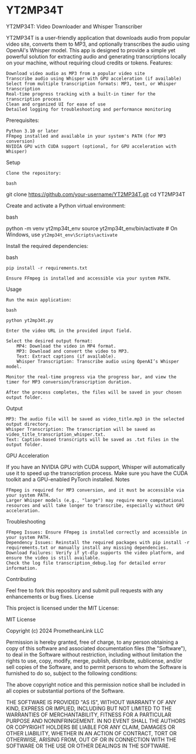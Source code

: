 # YT2MP34T
YT2MP34T: Video Downloader and Whisper Transcriber

YT2MP34T is a user-friendly application that downloads audio from popular video site, converts them to MP3, and optionally transcribes the audio using OpenAI's Whisper model. This app is designed to provide a simple yet powerful solution for extracting audio and generating transcriptions locally on your machine, without requiring cloud credits or tokens.
Features:

    Download video audio as MP3 from a popular video site
    Transcribe audio using Whisper with GPU acceleration (if available)
    Select from multiple transcription formats: MP3, text, or Whisper transcription
    Real-time progress tracking with a built-in timer for the transcription process
    Clean and organized UI for ease of use
    Detailed logging for troubleshooting and performance monitoring

Prerequisites:

    Python 3.10 or later
    FFmpeg installed and available in your system's PATH (for MP3 conversion)
    NVIDIA GPU with CUDA support (optional, for GPU acceleration with Whisper)

Setup

    Clone the repository:

    bash

git clone https://github.com/your-username/YT2MP34T.git
cd YT2MP34T

Create and activate a Python virtual environment:

bash

python -m venv yt2mp34t_env
source yt2mp34t_env/bin/activate  # On Windows, use `yt2mp34t_env\Scripts\activate`

Install the required dependencies:

bash

    pip install -r requirements.txt

    Ensure FFmpeg is installed and accessible via your system PATH.

Usage

    Run the main application:

    bash

    python yt2mp34t.py

    Enter the video URL in the provided input field.

    Select the desired output format:
        MP4: Download the video in MP4 format.
        MP3: Download and convert the video to MP3.
        Text: Extract captions (if available).
        Whisper Transcription: Transcribe audio using OpenAI’s Whisper model.

    Monitor the real-time progress via the progress bar, and view the timer for MP3 conversion/transcription duration.

    After the process completes, the files will be saved in your chosen output folder.

Output

    MP3: The audio file will be saved as video_title.mp3 in the selected output directory.
    Whisper Transcription: The transcription will be saved as video_title_transcription_whisper.txt.
    Text: Caption-based transcripts will be saved as .txt files in the output folder.

GPU Acceleration

If you have an NVIDIA GPU with CUDA support, Whisper will automatically use it to speed up the transcription process. Make sure you have the CUDA toolkit and a GPU-enabled PyTorch installed.
Notes

    FFmpeg is required for MP3 conversion, and it must be accessible via your system PATH.
    Larger Whisper models (e.g., "large") may require more computational resources and will take longer to transcribe, especially without GPU acceleration.

Troubleshooting

    FFmpeg Issues: Ensure FFmpeg is installed correctly and accessible in your system PATH.
    Dependency Issues: Reinstall the required packages with pip install -r requirements.txt or manually install any missing dependencies.
    Download Failures: Verify if yt-dlp supports the video platform, and ensure the video is still available.
    Check the log file transcription_debug.log for detailed error information.

Contributing

Feel free to fork this repository and submit pull requests with any enhancements or bug fixes.
License

This project is licensed under the MIT License:

MIT License

Copyright (c) 2024 PrometheanLink LLC

Permission is hereby granted, free of charge, to any person obtaining a copy
of this software and associated documentation files (the "Software"), to deal
in the Software without restriction, including without limitation the rights
to use, copy, modify, merge, publish, distribute, sublicense, and/or sell
copies of the Software, and to permit persons to whom the Software is
furnished to do so, subject to the following conditions:

The above copyright notice and this permission notice shall be included in
all copies or substantial portions of the Software.

THE SOFTWARE IS PROVIDED "AS IS", WITHOUT WARRANTY OF ANY KIND, EXPRESS OR
IMPLIED, INCLUDING BUT NOT LIMITED TO THE WARRANTIES OF MERCHANTABILITY,
FITNESS FOR A PARTICULAR PURPOSE AND NONINFRINGEMENT. IN NO EVENT SHALL THE
AUTHORS OR COPYRIGHT HOLDERS BE LIABLE FOR ANY CLAIM, DAMAGES OR OTHER
LIABILITY, WHETHER IN AN ACTION OF CONTRACT, TORT OR OTHERWISE, ARISING FROM,
OUT OF OR IN CONNECTION WITH THE SOFTWARE OR THE USE OR OTHER DEALINGS IN
THE SOFTWARE.
